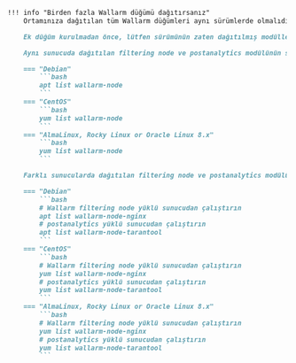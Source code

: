 ```markdown
!!! info "Birden fazla Wallarm düğümü dağıtırsanız"
    Ortamınıza dağıtılan tüm Wallarm düğümleri aynı sürümlerde olmalıdır. Ayrı sunuculara kurulmuş olan postanalytics modülleri de aynı sürümlerde olmalıdır.

    Ek düğüm kurulmadan önce, lütfen sürümünün zaten dağıtılmış modüllerin sürümü ile uyumlu olduğundan emin olun. Eğer dağıtılan modül sürümü [deprecated or will be deprecated soon (`4.0` or lower)][versioning-policy] ise, tüm modülleri en son sürüme yükseltin.

    Aynı sunucuda dağıtılan filtering node ve postanalytics modülünün sürümünü kontrol etmek için:

    === "Debian"
        ```bash
        apt list wallarm-node
        ```
    === "CentOS"
        ```bash
        yum list wallarm-node
        ```
    === "AlmaLinux, Rocky Linux or Oracle Linux 8.x"
        ```bash
        yum list wallarm-node
        ```

    Farklı sunucularda dağıtılan filtering node ve postanalytics modülünün sürümünü kontrol etmek için:

    === "Debian"
        ```bash
        # Wallarm filtering node yüklü sunucudan çalıştırın
        apt list wallarm-node-nginx
        # postanalytics yüklü sunucudan çalıştırın
        apt list wallarm-node-tarantool
        ```
    === "CentOS"
        ```bash
        # Wallarm filtering node yüklü sunucudan çalıştırın
        yum list wallarm-node-nginx
        # postanalytics yüklü sunucudan çalıştırın
        yum list wallarm-node-tarantool
        ```
    === "AlmaLinux, Rocky Linux or Oracle Linux 8.x"
        ```bash
        # Wallarm filtering node yüklü sunucudan çalıştırın
        yum list wallarm-node-nginx
        # postanalytics yüklü sunucudan çalıştırın
        yum list wallarm-node-tarantool
        ```
```